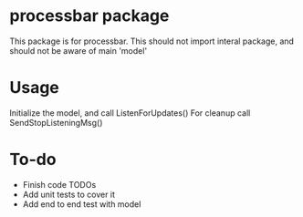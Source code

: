 # processbar package
This package is for processbar. 
This should not import interal package, and should not be aware of main 'model'

# Usage
Initialize the model, and call ListenForUpdates()
For cleanup call SendStopListeningMsg()


# To-do
- Finish code TODOs
- Add unit tests to cover it
- Add end to end test with model